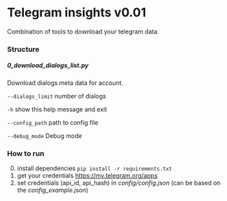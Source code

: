 # Telegram insights v0.01
Combination of tools to download your telegram data.


### Structure
##### 0_download_dialogs_list.py
Download dialogs meta data for account.

`--dialogs_limit`
number of dialogs

`-h`
show this help message and exit

`--config_path`
path to config file

`--debug_mode`
Debug mode


### How to run
0. install dependencies 
```pip install -r requirements.txt```
1. get your credentials https://my.telegram.org/apps
2. set credentials (api_id, api_hash) in *config/config.json* (can be based on the *config_example.json*)
